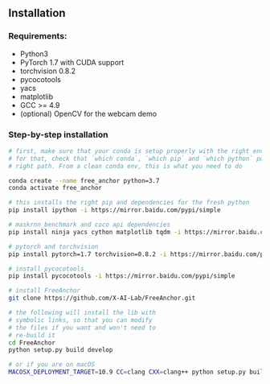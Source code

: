 ## Installation

### Requirements:
- Python3
- PyTorch 1.7 with CUDA support
- torchvision 0.8.2
- pycocotools
- yacs
- matplotlib
- GCC >= 4.9
- (optional) OpenCV for the webcam demo


### Step-by-step installation

```bash
# first, make sure that your conda is setup properly with the right environment
# for that, check that `which conda`, `which pip` and `which python` points to the
# right path. From a clean conda env, this is what you need to do

conda create --name free_anchor python=3.7
conda activate free_anchor

# this installs the right pip and dependencies for the fresh python
pip install ipython -i https://mirror.baidu.com/pypi/simple

# maskrnn_benchmark and coco api dependencies
pip install ninja yacs cython matplotlib tqdm -i https://mirror.baidu.com/pypi/simple

# pytorch and torchvision
pip install pytorch=1.7 torchvision=0.8.2 -i https://mirror.baidu.com/pypi/simple

# install pycocotools
pip install pycocotools -i https://mirror.baidu.com/pypi/simple

# install FreeAnchor
git clone https://github.com/X-AI-Lab/FreeAnchor.git

# the following will install the lib with
# symbolic links, so that you can modify
# the files if you want and won't need to
# re-build it
cd FreeAnchor
python setup.py build develop

# or if you are on macOS
MACOSX_DEPLOYMENT_TARGET=10.9 CC=clang CXX=clang++ python setup.py build develop
```
